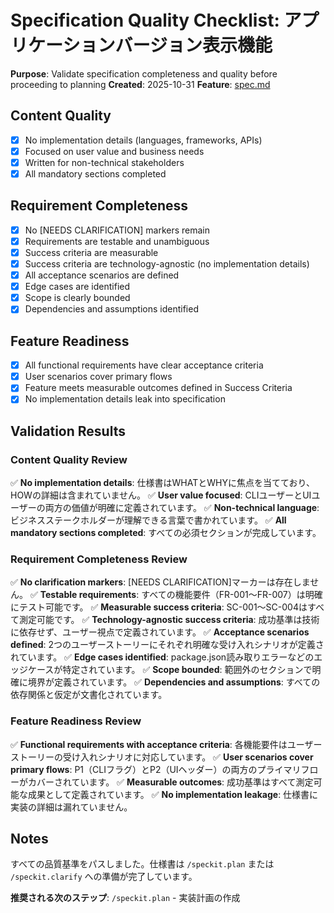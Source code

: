 # Specification Quality Checklist: アプリケーションバージョン表示機能

**Purpose**: Validate specification completeness and quality before proceeding to planning
**Created**: 2025-10-31
**Feature**: [spec.md](../spec.md)

## Content Quality

- [x] No implementation details (languages, frameworks, APIs)
- [x] Focused on user value and business needs
- [x] Written for non-technical stakeholders
- [x] All mandatory sections completed

## Requirement Completeness

- [x] No [NEEDS CLARIFICATION] markers remain
- [x] Requirements are testable and unambiguous
- [x] Success criteria are measurable
- [x] Success criteria are technology-agnostic (no implementation details)
- [x] All acceptance scenarios are defined
- [x] Edge cases are identified
- [x] Scope is clearly bounded
- [x] Dependencies and assumptions identified

## Feature Readiness

- [x] All functional requirements have clear acceptance criteria
- [x] User scenarios cover primary flows
- [x] Feature meets measurable outcomes defined in Success Criteria
- [x] No implementation details leak into specification

## Validation Results

### Content Quality Review

✅ **No implementation details**: 仕様書はWHATとWHYに焦点を当てており、HOWの詳細は含まれていません。
✅ **User value focused**: CLIユーザーとUIユーザーの両方の価値が明確に定義されています。
✅ **Non-technical language**: ビジネスステークホルダーが理解できる言葉で書かれています。
✅ **All mandatory sections completed**: すべての必須セクションが完成しています。

### Requirement Completeness Review

✅ **No clarification markers**: [NEEDS CLARIFICATION]マーカーは存在しません。
✅ **Testable requirements**: すべての機能要件（FR-001〜FR-007）は明確にテスト可能です。
✅ **Measurable success criteria**: SC-001〜SC-004はすべて測定可能です。
✅ **Technology-agnostic success criteria**: 成功基準は技術に依存せず、ユーザー視点で定義されています。
✅ **Acceptance scenarios defined**: 2つのユーザーストーリーにそれぞれ明確な受け入れシナリオが定義されています。
✅ **Edge cases identified**: package.json読み取りエラーなどのエッジケースが特定されています。
✅ **Scope bounded**: 範囲外のセクションで明確に境界が定義されています。
✅ **Dependencies and assumptions**: すべての依存関係と仮定が文書化されています。

### Feature Readiness Review

✅ **Functional requirements with acceptance criteria**: 各機能要件はユーザーストーリーの受け入れシナリオに対応しています。
✅ **User scenarios cover primary flows**: P1（CLIフラグ）とP2（UIヘッダー）の両方のプライマリフローがカバーされています。
✅ **Measurable outcomes**: 成功基準はすべて測定可能な成果として定義されています。
✅ **No implementation leakage**: 仕様書に実装の詳細は漏れていません。

## Notes

すべての品質基準をパスしました。仕様書は `/speckit.plan` または `/speckit.clarify` への準備が完了しています。

**推奨される次のステップ**: `/speckit.plan` - 実装計画の作成
